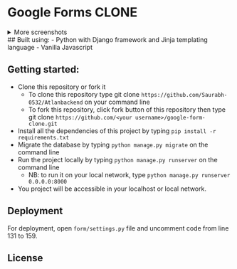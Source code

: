 # Google Forms CLONE


<details>
<summary>
More screenshots
</summary>

![Google Forms clone demo](https://drive.google.com/uc?export=view&id=1QhPVWHXKApcv5V6FzrHRzut7a5-1Mgp4)
![Google Forms clone demo](https://drive.google.com/uc?export=view&id=1Nwz642ORdTCd6KdsaN28Tt142K3wH-pt)
##### For the best experience, please use a device with a width of at least 350p
</details>
## Built using:
- Python with Django framework and Jinja templating language
- Vanilla Javascript

## Getting started:
- Clone this repository or fork it
    - To clone this repository type git clone `https://github.com/Saurabh-0532/Atlanbackend` on your command line
    - To fork this repository, click fork button of this repository then type git clone `https://github.com/<your username>/google-form-clone.git`
- Install all the dependencies of this project by typing `pip install -r requirements.txt`
- Migrate the database by typing `python manage.py migrate` on the command line
- Run the project locally by typing `python manage.py runserver` on the command line
    - NB: to run it on your local network, type `python manage.py runserver 0.0.0.0:8000`
- You project will be accessible in your localhost or local network.

## Deployment
For deployment, open `form/settings.py` file and uncomment code from line 131 to 159.

## License